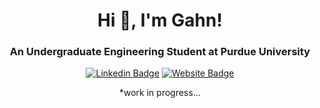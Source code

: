 <div align="center">
  
  # Hi 👋, I'm Gahn!
  ### An Undergraduate Engineering Student at Purdue University

  [![Linkedin Badge](https://img.shields.io/badge/LinkedIn-blue?logo=linkedin&logoColor=white&style=for-the-badge)](https://www.linkedin.com/in/gahn-mungarndee/)
  [![Website Badge](https://img.shields.io/badge/Website*-dimgray?logo=goodreads&logoColor=white&style=for-the-badge)](https://itsgahndi.github.io/)
  
  *work in progress...
</div>
